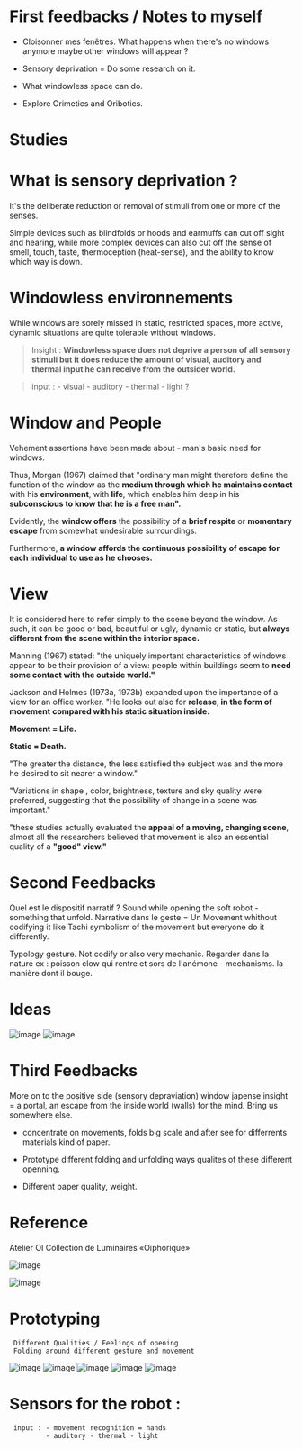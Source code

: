 # First feedbacks / Notes to myself

- Cloisonner mes fenêtres. What happens when there's no windows anymore maybe other windows will appear ? 

- Sensory deprivation = Do some research on it.

- What windowless space can do. 

- Explore Orimetics and Oribotics.
 

# Studies 

# What is sensory deprivation ?

It's the deliberate reduction or removal of stimuli from one or more of the senses. 

Simple devices such as blindfolds or hoods and earmuffs can cut off sight and hearing, while more complex devices can also cut off the sense of smell, touch, taste, thermoception (heat-sense), and the ability to know which way is down.

# Windowless environnements 

While windows are sorely missed in static, restricted spaces, more active, dynamic situations are quite tolerable without windows.

> Insight : **Windowless space does not deprive a person of all sensory stimuli but it does reduce the amount of visual, auditory and thermal input he can receive from the outsider world.**

> input : - visual - auditory - thermal - light ? 

# Window and People 


Vehement assertions have been made about - man's basic need for
windows. 

Thus, Morgan (1967) claimed that "ordinary man might
therefore define the function of the window as the **medium through which he maintains contact** with his **environment**, with **life**, which enables him deep in his **subconscious to know that he is a free man".**

Evidently, the **window offers** the possibility of a **brief
respite** or **momentary escape** from somewhat undesirable surroundings.

Furthermore, **a window affords the continuous possibility of escape for each individual to use as he chooses.**

# View 

It is considered here to refer simply
to the scene beyond the window. As such, it can be good or bad, beautiful or ugly, dynamic or static, but **always different from the scene within the interior space.**

Manning (1967) stated: "the uniquely important characteristics of windows appear to be their provision of a view: people within buildings seem to **need some contact with the outside world."**

Jackson and Holmes (1973a, 1973b) expanded upon the importance of a view for an office worker. "He looks out also for **release, in the form of movement** **compared with his static situation inside.**

**Movement = Life.**

**Static = Death.**

"The greater the distance, the less satisfied the subject was and the more he desired to sit nearer a window."

"Variations in shape , color, brightness,
texture and sky quality were preferred, suggesting that the possibility of change in a scene was important."

"these studies actually evaluated the **appeal of a moving, changing scene**, almost all the researchers believed that movement is also an essential quality of a **"good" view."**



# Second Feedbacks

Quel est le dispositif narratif ? 
Sound while opening the soft robot - something that unfold. 
Narrative dans le geste = Un Movement whithout codifying it like Tachi symbolism of the movement but everyone do it differently. 

Typology gesture. Not codify or also very mechanic.
Regarder dans la nature ex : poisson clow qui rentre et sors de l'anémone - mechanisms. la manière dont il bouge. 

# Ideas 


 ![image](images/usage.jpeg)
 ![image](images/japanese.avif)
 

# Third Feedbacks

More on to the positive side (sensory depraviation) 
window japense insight = a portal, an escape from the inside world (walls) for the mind. Bring us somewhere else.

- concentrate on movements, folds big scale and after see for differrents materials kind of paper.

- Prototype different folding and unfolding ways qualites of these different openning.

- Different paper quality, weight.

# Reference 

Atelier OI
Collection de Luminaires
«Oïphorique»

 ![image](images/lightoi.jpg)


 ![image](images/lampbook.png)

 # Prototyping 

     Different Qualities / Feelings of opening  
     Folding around different gesture and movement  

![image](images/pliage1.jpg)
![image](images/pliage2.jpg)
![image](images/pliage4.jpg)
![image](images/pliage3.jpg)
![image](images/Jury1.jpeg)


# Sensors for the robot :
     input : - movement recognition = hands 
             - auditory - thermal - light 